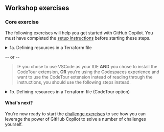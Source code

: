 ## Workshop exercises

### Core exercise

The following exercises will help you get started with GitHub Copilot. You must have completed the [setup instructions](<./1. setup.md>) before starting these steps.


<details>
<summary>1a. Defining resources in a Terraform file</summary>

### Step by step instructions


:bulb:  When you see the :leftwards_arrow_with_hook: symbol, you need to press the ENTER key.


1. After completing the steps detailed in [1. setup.md](<./1. setup.md>), you should have either VScode (or a supported IDE) open **OR** a GitHub Codespace open in your browser. If you have neither, please complete the steps in [1. setup.md](<./1. setup.md>) before continuing.

2. Ensure you can see the files in the **Explorer view**. If not, click the **Explorer View icon** on the left sidebar of your editor.

<img width="398" alt="Code Explorer View" src="../assets/Code Explorer View.png">

3. Double click on the `variables.tf` file in the Explorer view. This file defines the inputs required to deploy an Azure VM. We won't be editing this file. 
> :bulb: Simply by having this file open in a tab, it will provide additional context to GitHub Copilot to enhance the suggestions Copilot will present.

4. Double click on the `main.tf` file in the Explorer view. This is the Terraform script we are going to edit. We've already defined some resources like a resource group and a virtual network. We're going to add a few additional resources with the help of GitHub Copilot such as a security group and finally a virtual machine.

<img width="692" alt="Open in a Codespace" src="../assets/Variables and main files open.png">

5. Let's add a Security Group resource to our Terraform file. Navigate to the end of the main.tf file and add the following comment.

```// Security Group```  :leftwards_arrow_with_hook:

6. Copilot should now suggest the code block to use for a Security Group. Once it appears, press **TAB** then **ENTER** to accept the suggestion.
> :bulb: Remember: GitHub Copilot is a pair programmer. It is the human's responsibility to review the suggestions and accept the ones that make sense.

<img width="618" alt="Code Explorer View" src="../assets/Copilot - Security Group Suggestion.png">

7. Next, let's associate our new security group with the existing network interfaces defined earlier in the Terraform file. At the end of the `main.tf` file, add the following comment.

```// Main network interface security group association```  :leftwards_arrow_with_hook:

8. Copilot should now suggest the code block to use to assocaite the new security group with the existing network interfaces. Once it appears, press **TAB** then **ENTER** to accept the suggestion.

<img width="611" alt="Code Explorer View" src="../assets/Copilot - Network Suggestion.png">

9. Finally, let's define an Azure VM resource. At the end of the `main.tf` file, add the following comment.

```// Virtual Machine```   :leftwards_arrow_with_hook:

10. Copilot should now suggest the code block to use to create a Virtual Machine. Once it appears, press **TAB** then **ENTER** to accept the suggestion. Notice how the suggested code block references resources defined previously.



You're now ready to start the [challenge exercises](<./3. challenge exercises.md>) to see how you can leverage the power of GitHub Copilot to solve a number of challenges yourself.

======================== END OF EXERCISE ========================

</details>



 -- or -- 
>IF you chose to use VSCode as your IDE **AND** you chose to install the CodeTour extension, **OR** you're using the Codespaces experience and want to use the CodeTour extension instead of reading through the instructions, you should use the following steps instead.

<details>

<summary>1b. Defining resources in a Terraform file (CodeTour option)</summary>

### Starting the CodeTour

2. Ensure you can see the files in the **Explorer view**. If not, click the **Explorer View icon** on the left sidebar of your editor.

<img width="398" alt="Code Explorer View" src="../assets/Code Explorer View.png">

3. At the bottom of the Explorer view panel, click **CodeTour** to expand the CodeTour panel.

<img width="427" alt="Expand CodeTour panel" src="../assets/Expand CodeTour panel.png">

4. In the CodeTour panel, press the “**Play button**” to start the tour.

<img width="428" alt="Play the CodeTour" src="../assets/Play the CodeTour.png">

5. Your CodeTour will begin! Follow the CodeTour’s steps in the main code window to learn how to use GitHub Copilot.

<img width="674" alt="CodeTour Starts" src="../assets/CodeTour Starts.png">

6. When you've completed each step, click the **Next** button to move to the next step in the CodeTour.

<img width="674" alt="CodeTour Navigation" src="../assets/CodeTour Navigation.png">

7. Work your way through each of the steps in the CodeTour to complete this exercise.

</details>

#### What's next?
You're now ready to start the [challenge exercises](<./3. challenge exercises.md>) to see how you can leverage the power of GitHub Copilot to solve a number of challenges yourself.